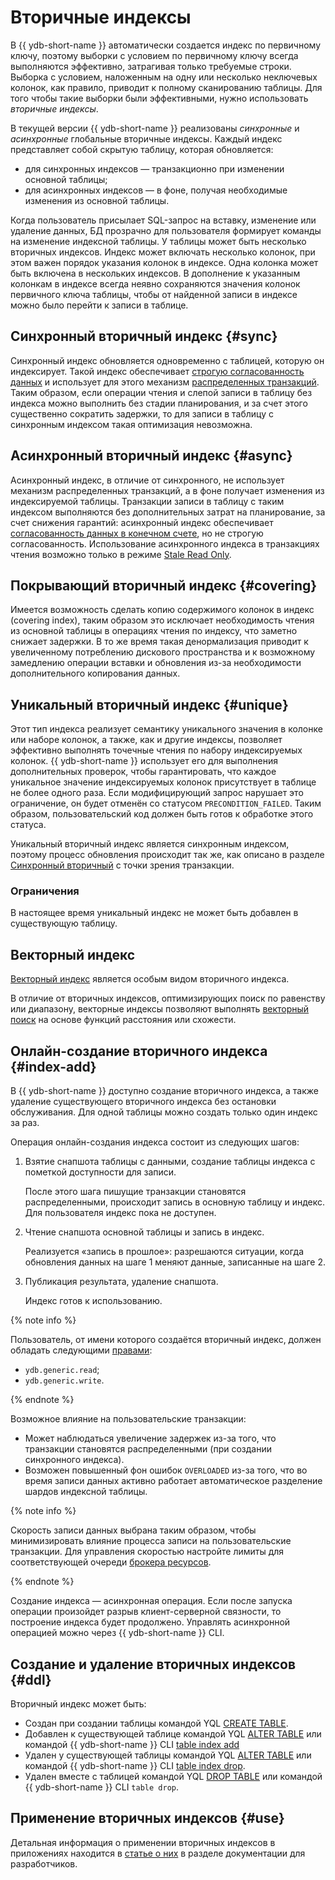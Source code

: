 # Вторичные индексы

В {{ ydb-short-name }} автоматически создается индекс по первичному ключу, поэтому выборки с условием по первичному ключу всегда выполняются эффективно, затрагивая только требуемые строки. Выборка с условием, наложенным на одну или несколько неключевых колонок, как правило, приводит к полному сканированию таблицы. Для того чтобы такие выборки были эффективными, нужно использовать _вторичные индексы_.

В текущей версии {{ ydb-short-name }} реализованы _синхронные_ и _асинхронные_ глобальные вторичные индексы. Каждый индекс представляет собой скрытую таблицу, которая обновляется:

* для синхронных индексов — транзакционно при изменении основной таблицы;
* для асинхронных индексов — в фоне, получая необходимые изменения из основной таблицы.

Когда пользователь присылает SQL-запрос на вставку, изменение или удаление данных, БД прозрачно для пользователя формирует команды на изменение индексной таблицы. У таблицы может быть несколько вторичных индексов. Индекс может включать несколько колонок, при этом важен порядок указания колонок в индексе. Одна колонка может быть включена в нескольких индексов. В дополнение к указанным колонкам в индексе всегда неявно сохраняются значения колонок первичного ключа таблицы, чтобы от найденной записи в индексе можно было перейти к записи в таблице.

## Синхронный вторичный индекс {#sync}

Синхронный индекс обновляется одновременно с таблицей, которую он индексирует. Такой индекс обеспечивает [строгую согласованность данных](https://en.wikipedia.org/wiki/Consistency_model) и использует для этого механизм [распределенных транзакций](../transactions.md#distributed-tx). Таким образом, если операции чтения и слепой записи в таблицу без индекса можно выполнить без стадии планирования, и за счет этого существенно сократить задержки, то для записи в таблицу с синхронным индексом такая оптимизация невозможна.

## Асинхронный вторичный индекс {#async}

Асинхронный индекс, в отличие от синхронного, не использует механизм распределенных транзакций, а в фоне получает изменения из индексируемой таблицы. Транзакции записи в таблицу с таким индексом выполняются без дополнительных затрат на планирование, за счет снижения гарантий: асинхронный индекс обеспечивает [согласованность данных в конечном счете](https://en.wikipedia.org/wiki/Eventual_consistency), но не строгую согласованность. Использование асинхронного индекса в транзакциях чтения возможно только в режиме [Stale Read Only](../transactions.md#modes).

## Покрывающий вторичный индекс {#covering}

Имеется возможность сделать копию содержимого колонок в индекс (covering index), таким образом это исключает необходимость чтения из основной таблицы в операциях чтения по индексу, что заметно снижает задержки. В то же время такая денормализация приводит к увеличенному потреблению дискового пространства и к возможному замедлению операции вставки и обновления из-за необходимости дополнительного копирования данных.

## Уникальный вторичный индекс {#unique}

Этот тип индекса реализует семантику уникального значения в колонке или наборе колонок, а также, как и другие индексы, позволяет эффективно выполнять точечные чтения по набору индексируемых колонок. {{ ydb-short-name }} использует его для выполнения дополнительных проверок, чтобы гарантировать, что каждое уникальное значение индексируемых колонок присутствует в таблице не более одного раза. Если модифицирующий запрос нарушает это ограничение, он будет отменён со статусом `PRECONDITION_FAILED`. Таким образом, пользовательский код должен быть готов к обработке этого статуса.

Уникальный вторичный индекс является синхронным индексом, поэтому процесс обновления происходит так же, как описано в разделе [Синхронный вторичный](#sync) с точки зрения транзакции.

### Ограничения

В настоящее время уникальный индекс не может быть добавлен в существующую таблицу.

## Векторный индекс

[Векторный индекс](../../dev/vector-indexes.md) является особым видом вторичного индекса.

В отличие от вторичных индексов, оптимизирующих поиск по равенству или диапазону, векторные индексы позволяют выполнять [векторный поиск](../vector_search.md) на основе функций расстояния или схожести.

## Онлайн-создание вторичного индекса {#index-add}

В {{ ydb-short-name }} доступно создание вторичного индекса, а также удаление существующего вторичного индекса без остановки обслуживания. Для одной таблицы можно создать только один индекс за раз.

Операция онлайн-создания индекса состоит из следующих шагов:

1. Взятие снапшота таблицы с данными, создание таблицы индекса с пометкой доступности для записи.

    После этого шага пишущие транзакции становятся распределенными, происходит запись в основную таблицу и индекс. Для пользователя индекс пока не доступен.
1. Чтение снапшота основной таблицы и запись в индекс.

    Реализуется «запись в прошлое»: разрешаются ситуации, когда обновления данных на шаге 1 меняют данные, записанные на шаге 2.
1. Публикация результата, удаление снапшота.

    Индекс готов к использованию.

{% note info %}

Пользователь, от имени которого создаётся вторичный индекс, должен обладать следующими [правами](../../yql/reference/syntax/grant#permissions-list):

* `ydb.generic.read`;
* `ydb.generic.write`.

{% endnote %}

Возможное влияние на пользовательские транзакции:

* Может наблюдаться увеличение задержек из-за того, что транзакции становятся распределенными (при создании синхронного индекса).
* Возможен повышенный фон ошибок `OVERLOADED` из-за того, что во время записи данных активно работает автоматическое разделение шардов индексной таблицы.

{% note info %}

Скорость записи данных выбрана таким образом, чтобы минимизировать влияние процесса записи на пользовательские транзакции. Для управления скоростью настройте лимиты для соответствующей очереди [брокера ресурсов](../../reference/configuration/index.md#resource-broker-config).

{% endnote %}

Создание индекса — асинхронная операция. Если после запуска операции произойдет разрыв клиент-серверной связности, то построение индекса будет продолжено. Управлять асинхронной операцией можно через {{ ydb-short-name }} CLI.

## Создание и удаление вторичных индексов {#ddl}

Вторичный индекс может быть:

- Создан при создании таблицы командой YQL [CREATE TABLE](../../yql/reference/syntax/create_table/index.md).
- Добавлен к существующей таблице командой YQL [ALTER TABLE](../../yql/reference/syntax/alter_table/index.md) или командой {{ ydb-short-name }} CLI [table index add](../../reference/ydb-cli/commands/secondary_index.md#add)
- Удален у существующей таблицы командой YQL [ALTER TABLE](../../yql/reference/syntax/alter_table/index.md) или командой {{ ydb-short-name }} CLI [table index drop](../../reference/ydb-cli/commands/secondary_index.md#drop).
- Удален вместе с таблицей командой YQL [DROP TABLE](../../yql/reference/syntax/drop_table.md) или командой {{ ydb-short-name }} CLI `table drop`.

## Применение вторичных индексов {#use}

Детальная информация о применении вторичных индексов в приложениях находится в [статье о них](../../dev/secondary-indexes.md) в разделе документации для разработчиков.
